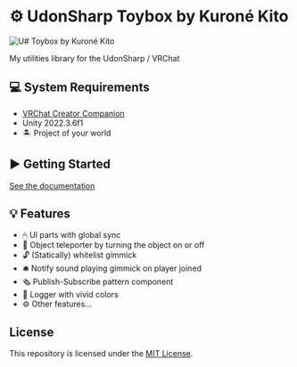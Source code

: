 <!-- markdownlint-disable MD024 -->

# ⚙️ UdonSharp Toybox by Kuroné Kito

![U# Toybox by Kuroné Kito](https://kurone-kito.github.io/udonsharp-toybox/docs/images/banner.png)

My utilities library for the UdonSharp / VRChat

## 💻 System Requirements

- [VRChat Creator Companion](https://vrchat.com/home/download)
- Unity 2022.3.6f1
- 🏝 Project of your world

## ▶ Getting Started

[See the documentation](https://kurone-kito.github.io/udonsharp-toybox/docs/)

## 💡 Features

- 🖱 UI parts with global sync
- 🫥 Object teleporter by turning the object on or off
- 🔓 (Statically) whitelist gimmick
- 🛎 Notify sound playing gimmick on player joined
- 🗞 Publish-Subscribe pattern component
- 🌈 Logger with vivid colors
- ⚙️ Other features...

## License

This repository is licensed under the [MIT License](LICENSE).
